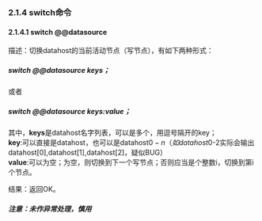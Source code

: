 ### 2.1.4 switch命令
#### 2.1.4.1  switch @@datasource 
描述：切换datahost的当前活动节点（写节点），有如下两种形式：  
##### switch @@datasource keys；  
或者  
##### switch @@datasource keys:value；  
其中，**keys**是datahost名字列表，可以是多个，用逗号隔开的key；  
**key**:可以直接是datahost，也可以是datahost$0-n （如datahost$0-2实际会输出datahost[0],datahost[1],datahost[2]，疑似BUG）  
**value**:可以为空；为空，则切换到下一个写节点；否则应当是个整数i，切换到第i个节点。  

结果：返回OK。  
##### 注意：未作异常处理，慎用
